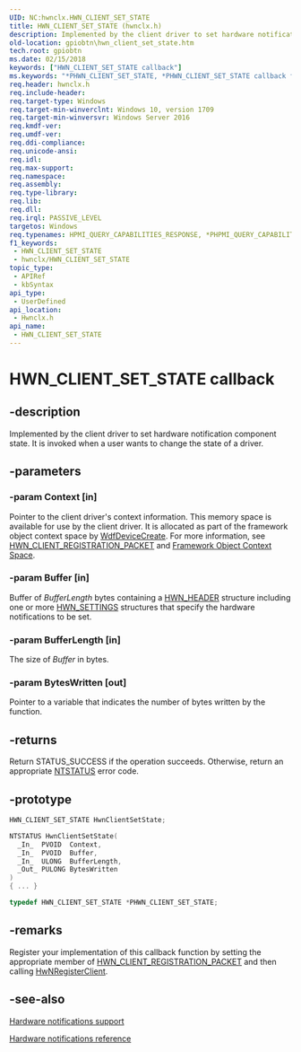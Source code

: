 ```yaml
---
UID: NC:hwnclx.HWN_CLIENT_SET_STATE
title: HWN_CLIENT_SET_STATE (hwnclx.h)
description: Implemented by the client driver to set hardware notification component state. It is invoked when a user wants to change the state of a driver.
old-location: gpiobtn\hwn_client_set_state.htm
tech.root: gpiobtn
ms.date: 02/15/2018
keywords: ["HWN_CLIENT_SET_STATE callback"]
ms.keywords: "*PHWN_CLIENT_SET_STATE, *PHWN_CLIENT_SET_STATE callback function pointer, HWN_CLIENT_SET_STATE, HwnClientSetState, HwnClientSetState callback function, gpiobtn.hwn_client_set_state, hwnclx/HwnClientSetState"
req.header: hwnclx.h
req.include-header: 
req.target-type: Windows
req.target-min-winverclnt: Windows 10, version 1709
req.target-min-winversvr: Windows Server 2016
req.kmdf-ver: 
req.umdf-ver: 
req.ddi-compliance: 
req.unicode-ansi: 
req.idl: 
req.max-support: 
req.namespace: 
req.assembly: 
req.type-library: 
req.lib: 
req.dll: 
req.irql: PASSIVE_LEVEL
targetos: Windows
req.typenames: HPMI_QUERY_CAPABILITIES_RESPONSE, *PHPMI_QUERY_CAPABILITIES_RESPONSE
f1_keywords:
 - HWN_CLIENT_SET_STATE
 - hwnclx/HWN_CLIENT_SET_STATE
topic_type:
 - APIRef
 - kbSyntax
api_type:
 - UserDefined
api_location:
 - Hwnclx.h
api_name:
 - HWN_CLIENT_SET_STATE
---
```


# HWN_CLIENT_SET_STATE callback


## -description

Implemented by the client driver to set hardware notification component state. It is invoked when a user wants to change the state of a driver.

## -parameters

### -param Context [in]


Pointer to the client driver's context information. This memory space is available for use by the client driver. It is allocated as part of the framework object context space by <a href="..\wdfdevice\nf-wdfdevice-wdfdevicecreate.md">WdfDeviceCreate</a>. For more information, see <a href="/windows-hardware/drivers/gpiobtn/create-a-hardware-notification-client-driver">HWN_CLIENT_REGISTRATION_PACKET</a> and  <a href="/windows-hardware/drivers/wdf/framework-object-context-space">Framework Object Context Space</a>.

### -param Buffer [in]


Buffer of <i>BufferLength</i> bytes containing a <a href="/windows-hardware/drivers/gpiobtn/create-a-hardware-notification-client-driver">HWN_HEADER</a> structure including one or more <a href="/windows-hardware/drivers/gpiobtn/create-a-hardware-notification-client-driver">HWN_SETTINGS</a> structures that specify the hardware notifications to be set.

### -param BufferLength [in]


The size of <i>Buffer</i> in bytes.

### -param BytesWritten [out]


Pointer to a variable that indicates the number of bytes written by the function.

## -returns

Return STATUS_SUCCESS if the operation succeeds. Otherwise, return an appropriate <a href="/windows-hardware/drivers/kernel/ntstatus-values">NTSTATUS</a> error code.

## -prototype

```cpp
HWN_CLIENT_SET_STATE HwnClientSetState;

NTSTATUS HwnClientSetState(
  _In_  PVOID  Context,
  _In_  PVOID  Buffer,
  _In_  ULONG  BufferLength,
  _Out_ PULONG BytesWritten
)
{ ... }

typedef HWN_CLIENT_SET_STATE *PHWN_CLIENT_SET_STATE;
```

## -remarks

Register your implementation of this callback function by setting the appropriate member of <a href="/windows-hardware/drivers/gpiobtn/create-a-hardware-notification-client-driver">HWN_CLIENT_REGISTRATION_PACKET</a> and then calling <a href="..\hwnclx\nf-hwnclx-hwnregisterclient.md">HwNRegisterClient</a>.

## -see-also

<a href="/windows-hardware/drivers/gpiobtn/hardware-notifications-support">Hardware notifications support</a>



<a href="/windows-hardware/drivers/ddi/_gpio">Hardware notifications reference</a>


